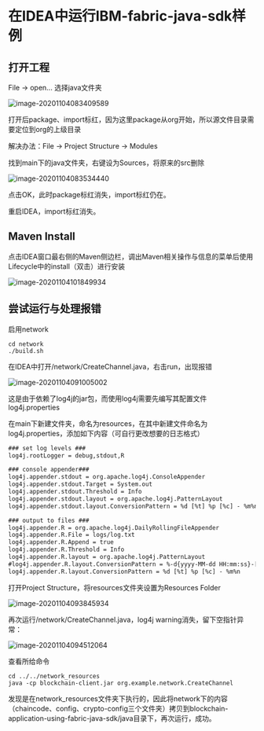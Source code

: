 # 在IDEA中运行IBM-fabric-java-sdk样例

## 打开工程

File -> open... 选择java文件夹

![image-20201104083409589](/../images/image-20201104083409589.png)

打开后package、import标红，因为这里package从org开始，所以源文件目录需要定位到org的上级目录

解决办法：File -> Project Structure -> Modules

找到main下的java文件夹，右键设为Sources，将原来的src删除

![image-20201104083534440](https://github.com/xiahan1997/MyNotes/Fabric/images/image-20201104083534440.png)

点击OK，此时package标红消失，import标红仍在。

重启IDEA，import标红消失。

## Maven Install

点击IDEA窗口最右侧的Maven侧边栏，调出Maven相关操作与信息的菜单后使用Lifecycle中的install（双击）进行安装

![image-20201104101849934](https://github.com/xiahan1997/MyNotes/Fabric/images/image-20201104101849934.png)

## 尝试运行与处理报错

启用network

```shell
cd network
./build.sh
```

在IDEA中打开/network/CreateChannel.java，右击run，出现报错

![image-20201104091005002](/images/image-20201104091005002.png)

这是由于依赖了log4j的jar包，而使用log4j需要先编写其配置文件log4j.properties

在main下新建文件夹，命名为resources，在其中新建文件命名为log4j.properties，添加如下内容（可自行更改想要的日志格式）

```xml
### set log levels ###
log4j.rootLogger = debug,stdout,R 

### console appender###
log4j.appender.stdout = org.apache.log4j.ConsoleAppender
log4j.appender.stdout.Target = System.out
log4j.appender.stdout.Threshold = Info
log4j.appender.stdout.layout = org.apache.log4j.PatternLayout
log4j.appender.stdout.layout.ConversionPattern = %d [%t] %p [%c] - %m%n

### output to files ###
log4j.appender.R = org.apache.log4j.DailyRollingFileAppender
log4j.appender.R.File = logs/log.txt
log4j.appender.R.Append = true
log4j.appender.R.Threshold = Info 
log4j.appender.R.layout = org.apache.log4j.PatternLayout
#log4j.appender.R.layout.ConversionPattern = %-d{yyyy-MM-dd HH:mm:ss}-[%p]%m%n
log4j.appender.R.layout.ConversionPattern = %d [%t] %p [%c] - %m%n
```

打开Project Structure，将resources文件夹设置为Resources Folder

![image-20201104093845934](https://github.com/xiahan1997/MyNotes/blob/Fabric/images/image-20201104093845934.png)

再次运行/network/CreateChannel.java，log4j warning消失，留下空指针异常：

![image-20201104094512064](https://github.com/xiahan1997/MyNotes/Fabric/images/image-20201104094512064.png)

查看所给命令

```shell
cd ../../network_resources
java -cp blockchain-client.jar org.example.network.CreateChannel
```

发现是在network_resources文件夹下执行的，因此将network下的内容（chaincode、config、crypto-config三个文件夹）拷贝到blockchain-application-using-fabric-java-sdk/java目录下，再次运行，成功。


